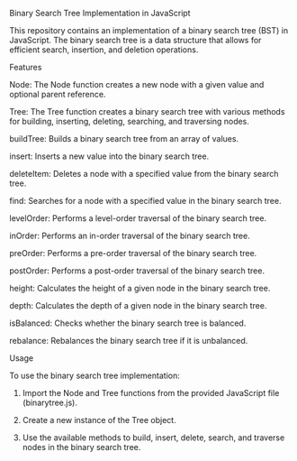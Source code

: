 Binary Search Tree Implementation in JavaScript

This repository contains an implementation of a binary search tree (BST) in JavaScript. The binary search tree is a data structure that allows for efficient search, insertion, and deletion operations.

Features

  Node: The Node function creates a new node with a given value and optional parent reference.
  
  Tree: The Tree function creates a binary search tree with various methods for building, inserting, deleting, searching, and traversing nodes.
  
  buildTree: Builds a binary search tree from an array of values.
  
  insert: Inserts a new value into the binary search tree.
  
  deleteItem: Deletes a node with a specified value from the binary search tree.
  
  find: Searches for a node with a specified value in the binary search tree.
  
  levelOrder: Performs a level-order traversal of the binary search tree.
  
  inOrder: Performs an in-order traversal of the binary search tree.
  
  preOrder: Performs a pre-order traversal of the binary search tree.
  
  postOrder: Performs a post-order traversal of the binary search tree.
  
  height: Calculates the height of a given node in the binary search tree.
  
  depth: Calculates the depth of a given node in the binary search tree.
  
  isBalanced: Checks whether the binary search tree is balanced.
  
  rebalance: Rebalances the binary search tree if it is unbalanced.

Usage

To use the binary search tree implementation:

1. Import the Node and Tree functions from the provided JavaScript file (binarytree.js).

2. Create a new instance of the Tree object.

3. Use the available methods to build, insert, delete, search, and traverse nodes in the binary search tree.
